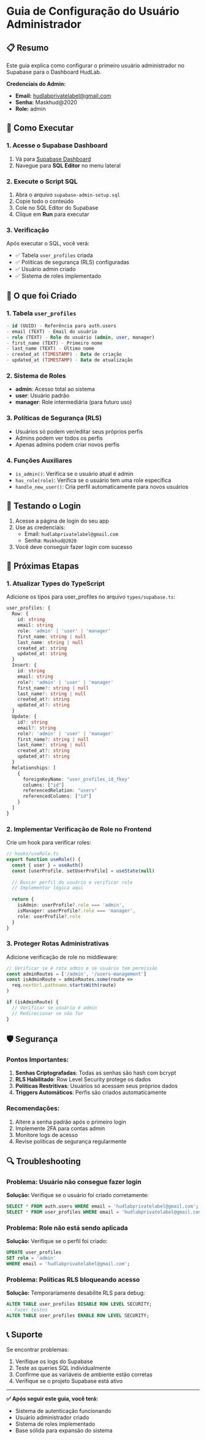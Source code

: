 # Guia de Configuração do Usuário Administrador

## 📋 Resumo

Este guia explica como configurar o primeiro usuário administrador no Supabase para o Dashboard HudLab.

**Credenciais do Admin:**
- **Email:** hudlabprivatelabel@gmail.com
- **Senha:** Maskhud@2020
- **Role:** admin

## 🚀 Como Executar

### 1. Acesse o Supabase Dashboard
1. Vá para [Supabase Dashboard](https://supabase.com/dashboard/project/xxcwlmuplcretthwsrqa)
2. Navegue para **SQL Editor** no menu lateral

### 2. Execute o Script SQL
1. Abra o arquivo `supabase-admin-setup.sql`
2. Copie todo o conteúdo
3. Cole no SQL Editor do Supabase
4. Clique em **Run** para executar

### 3. Verificação
Após executar o SQL, você verá:
- ✅ Tabela `user_profiles` criada
- ✅ Políticas de segurança (RLS) configuradas
- ✅ Usuário admin criado
- ✅ Sistema de roles implementado

## 🔧 O que foi Criado

### 1. Tabela `user_profiles`
```sql
- id (UUID) - Referência para auth.users
- email (TEXT) - Email do usuário
- role (TEXT) - Role do usuário (admin, user, manager)
- first_name (TEXT) - Primeiro nome
- last_name (TEXT) - Último nome
- created_at (TIMESTAMP) - Data de criação
- updated_at (TIMESTAMP) - Data de atualização
```

### 2. Sistema de Roles
- **admin**: Acesso total ao sistema
- **user**: Usuário padrão
- **manager**: Role intermediária (para futuro uso)

### 3. Políticas de Segurança (RLS)
- Usuários só podem ver/editar seus próprios perfis
- Admins podem ver todos os perfis
- Apenas admins podem criar novos perfis

### 4. Funções Auxiliares
- `is_admin()`: Verifica se o usuário atual é admin
- `has_role(role)`: Verifica se o usuário tem uma role específica
- `handle_new_user()`: Cria perfil automaticamente para novos usuários

## 🔐 Testando o Login

1. Acesse a página de login do seu app
2. Use as credenciais:
   - Email: `hudlabprivatelabel@gmail.com`
   - Senha: `Maskhud@2020`
3. Você deve conseguir fazer login com sucesso

## 📝 Próximas Etapas

### 1. Atualizar Types do TypeScript
Adicione os tipos para user_profiles no arquivo `types/supabase.ts`:

```typescript
user_profiles: {
  Row: {
    id: string
    email: string
    role: 'admin' | 'user' | 'manager'
    first_name: string | null
    last_name: string | null
    created_at: string
    updated_at: string
  }
  Insert: {
    id: string
    email: string
    role?: 'admin' | 'user' | 'manager'
    first_name?: string | null
    last_name?: string | null
    created_at?: string
    updated_at?: string
  }
  Update: {
    id?: string
    email?: string
    role?: 'admin' | 'user' | 'manager'
    first_name?: string | null
    last_name?: string | null
    created_at?: string
    updated_at?: string
  }
  Relationships: [
    {
      foreignKeyName: "user_profiles_id_fkey"
      columns: ["id"]
      referencedRelation: "users"
      referencedColumns: ["id"]
    }
  ]
}
```

### 2. Implementar Verificação de Role no Frontend
Crie um hook para verificar roles:

```typescript
// hooks/useRole.ts
export function useRole() {
  const { user } = useAuth()
  const [userProfile, setUserProfile] = useState(null)
  
  // Buscar perfil do usuário e verificar role
  // Implementar lógica aqui
  
  return {
    isAdmin: userProfile?.role === 'admin',
    isManager: userProfile?.role === 'manager',
    role: userProfile?.role
  }
}
```

### 3. Proteger Rotas Administrativas
Adicione verificação de role no middleware:

```typescript
// Verificar se é rota admin e se usuário tem permissão
const adminRoutes = ['/admin', '/users-management']
const isAdminRoute = adminRoutes.some(route => 
  req.nextUrl.pathname.startsWith(route)
)

if (isAdminRoute) {
  // Verificar se usuário é admin
  // Redirecionar se não for
}
```

## 🛡️ Segurança

### Pontos Importantes:
1. **Senhas Criptografadas**: Todas as senhas são hash com bcrypt
2. **RLS Habilitado**: Row Level Security protege os dados
3. **Políticas Restritivas**: Usuários só acessam seus próprios dados
4. **Triggers Automáticos**: Perfis são criados automaticamente

### Recomendações:
1. Altere a senha padrão após o primeiro login
2. Implemente 2FA para contas admin
3. Monitore logs de acesso
4. Revise políticas de segurança regularmente

## 🔍 Troubleshooting

### Problema: Usuário não consegue fazer login
**Solução:** Verifique se o usuário foi criado corretamente:
```sql
SELECT * FROM auth.users WHERE email = 'hudlabprivatelabel@gmail.com';
SELECT * FROM user_profiles WHERE email = 'hudlabprivatelabel@gmail.com';
```

### Problema: Role não está sendo aplicada
**Solução:** Verifique se o perfil foi criado:
```sql
UPDATE user_profiles 
SET role = 'admin' 
WHERE email = 'hudlabprivatelabel@gmail.com';
```

### Problema: Políticas RLS bloqueando acesso
**Solução:** Temporariamente desabilite RLS para debug:
```sql
ALTER TABLE user_profiles DISABLE ROW LEVEL SECURITY;
-- Fazer testes
ALTER TABLE user_profiles ENABLE ROW LEVEL SECURITY;
```

## 📞 Suporte

Se encontrar problemas:
1. Verifique os logs do Supabase
2. Teste as queries SQL individualmente
3. Confirme que as variáveis de ambiente estão corretas
4. Verifique se o projeto Supabase está ativo

---

**✅ Após seguir este guia, você terá:**
- Sistema de autenticação funcionando
- Usuário administrador criado
- Sistema de roles implementado
- Base sólida para expansão do sistema

